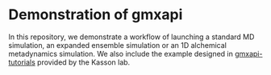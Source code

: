 Demonstration of gmxapi
=======================
In this repository, we demonstrate a workflow of launching a standard MD simulation, an expanded ensemble simulation or an 1D alchemical metadynamics simulation. We also include the example designed in [gmxapi-tutorials](https://github.com/kassonlab/gmxapi-tutorials) provided by the Kasson lab. 

